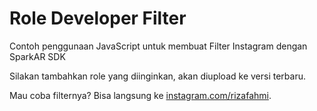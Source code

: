 # Role Developer Filter

Contoh penggunaan JavaScript untuk membuat Filter Instagram dengan SparkAR SDK

Silakan tambahkan role yang diinginkan, akan diupload ke versi terbaru.

Mau coba filternya? Bisa langsung ke [instagram.com/rizafahmi](https://www.instagram.com/ar/177616284408833/).
